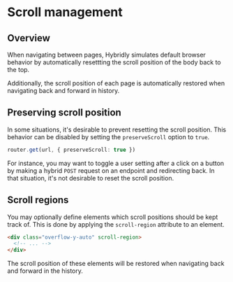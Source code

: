 # Scroll management

## Overview

When navigating between pages, Hybridly simulates default browser behavior by automatically resettting the scroll position of the body back to the top.

Additionally, the scroll position of each page is automatically restored when navigating back and forward in history.

## Preserving scroll position

In some situations, it's desirable to prevent resetting the scroll position. This behavior can be disabled by setting the `preserveScroll` option to `true`.

```ts
router.get(url, { preserveScroll: true })
```

For instance, you may want to toggle a user setting after a click on a button by making a hybrid `POST` request on an endpoint and redirecting back. In that situation, it's not desirable to reset the scroll position.

## Scroll regions

You may optionally define elements which scroll positions should be kept track of. This is done by applying the `scroll-region` attribute to an element.

```html
<div class="overflow-y-auto" scroll-region>
  <!-- ... -->
</div>
```

The scroll position of these elements will be restored when navigating back and forward in the history.
